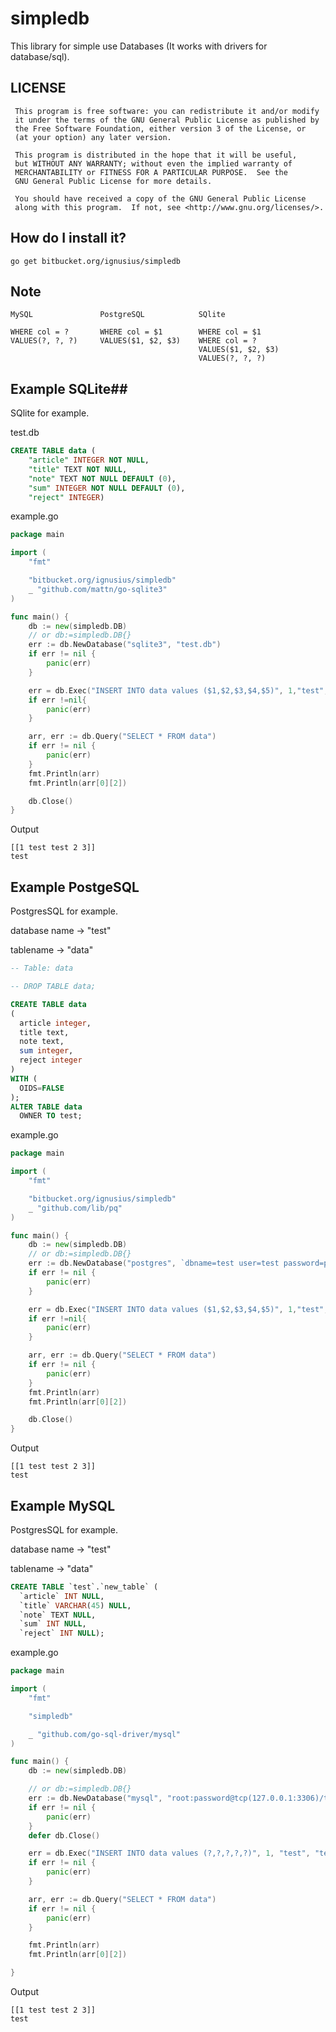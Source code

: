# simpledb #

This library for simple use Databases (It works with drivers for database/sql).

## LICENSE ##
```
 This program is free software: you can redistribute it and/or modify
 it under the terms of the GNU General Public License as published by
 the Free Software Foundation, either version 3 of the License, or
 (at your option) any later version.

 This program is distributed in the hope that it will be useful,
 but WITHOUT ANY WARRANTY; without even the implied warranty of
 MERCHANTABILITY or FITNESS FOR A PARTICULAR PURPOSE.  See the
 GNU General Public License for more details.

 You should have received a copy of the GNU General Public License
 along with this program.  If not, see <http://www.gnu.org/licenses/>.
```
## How do I install it? ##
```
go get bitbucket.org/ignusius/simpledb
```

## Note ##

```
MySQL               PostgreSQL            SQlite

WHERE col = ?       WHERE col = $1        WHERE col = $1 
VALUES(?, ?, ?)     VALUES($1, $2, $3)    WHERE col = ?
                                          VALUES($1, $2, $3) 
										  VALUES(?, ?, ?)
```

## Example SQLite##
SQlite for example.

test.db
```SQL
CREATE TABLE data (
    "article" INTEGER NOT NULL,
    "title" TEXT NOT NULL,
    "note" TEXT NOT NULL DEFAULT (0),
    "sum" INTEGER NOT NULL DEFAULT (0),
	"reject" INTEGER)
```
example.go

```go
package main

import (
	"fmt"

	"bitbucket.org/ignusius/simpledb"
	_ "github.com/mattn/go-sqlite3"
)

func main() {
	db := new(simpledb.DB)
	// or db:=simpledb.DB{}
	err := db.NewDatabase("sqlite3", "test.db")
	if err != nil {
		panic(err)
	}

	err = db.Exec("INSERT INTO data values ($1,$2,$3,$4,$5)", 1,"test","test",2,3)
	if err !=nil{
		panic(err)
	}

	arr, err := db.Query("SELECT * FROM data")
	if err != nil {
		panic(err)
	}
	fmt.Println(arr)
	fmt.Println(arr[0][2])

	db.Close()
}
```

Output
```
[[1 test test 2 3]]
test
```

## Example PostgeSQL ##
PostgresSQL for example.

database name -> "test"

tablename -> "data"

```SQL
-- Table: data

-- DROP TABLE data;

CREATE TABLE data
(
  article integer,
  title text,
  note text,
  sum integer,
  reject integer
)
WITH (
  OIDS=FALSE
);
ALTER TABLE data
  OWNER TO test;
```
example.go
```go
package main

import (
	"fmt"

	"bitbucket.org/ignusius/simpledb"
	_ "github.com/lib/pq"
)

func main() {
	db := new(simpledb.DB)
	// or db:=simpledb.DB{}
	err := db.NewDatabase("postgres", `dbname=test user=test password=pass host=localhost port=5432  sslmode=disable`)
	if err != nil {
		panic(err)
	}

	err = db.Exec("INSERT INTO data values ($1,$2,$3,$4,$5)", 1,"test","test",2,3)
	if err !=nil{
		panic(err)
	}

	arr, err := db.Query("SELECT * FROM data")
	if err != nil {
		panic(err)
	}
	fmt.Println(arr)
	fmt.Println(arr[0][2])

	db.Close()
}
```


Output
```
[[1 test test 2 3]]
test
```

## Example MySQL ##

PostgresSQL for example.

database name -> "test"

tablename -> "data"

```SQL
CREATE TABLE `test`.`new_table` (
  `article` INT NULL,
  `title` VARCHAR(45) NULL,
  `note` TEXT NULL,
  `sum` INT NULL,
  `reject` INT NULL);
```
example.go

```go
package main

import (
	"fmt"

	"simpledb"

	_ "github.com/go-sql-driver/mysql"
)

func main() {
	db := new(simpledb.DB)

	// or db:=simpledb.DB{}
	err := db.NewDatabase("mysql", "root:password@tcp(127.0.0.1:3306)/test")
	if err != nil {
		panic(err)
	}
	defer db.Close()

	err = db.Exec("INSERT INTO data values (?,?,?,?,?)", 1, "test", "test", 2, 3)
	if err != nil {
		panic(err)
	}

	arr, err := db.Query("SELECT * FROM data")
	if err != nil {
		panic(err)
	}

	fmt.Println(arr)
	fmt.Println(arr[0][2])

}
```

Output
```
[[1 test test 2 3]]
test
```